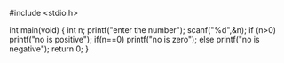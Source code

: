 #include <stdio.h>

int main(void) {
	int n;
	printf("enter the number");
	scanf("%d",&n);
	if (n>0)
	printf("no is positive");
	if(n==0)
	printf("no is zero");
	else
	printf("no is negative");
	return 0;
}
